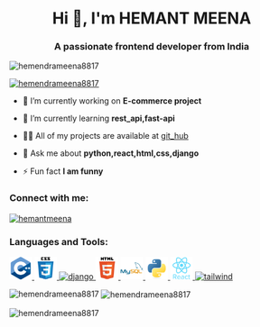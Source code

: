 <h1 align="center">Hi 👋, I'm HEMANT MEENA</h1>
<h3 align="center">A passionate frontend developer from India</h3>

<p align="left"> <img src="https://komarev.com/ghpvc/?username=hemendrameena8817&label=Profile%20views&color=0e75b6&style=flat" alt="hemendrameena8817" /> </p>

<p align="left"> <a href="https://github.com/ryo-ma/github-profile-trophy"><img src="https://github-profile-trophy.vercel.app/?username=hemendrameena8817" alt="hemendrameena8817" /></a> </p>

- 🔭 I’m currently working on **E-commerce project**

- 🌱 I’m currently learning **rest_api,fast-api**

- 👨‍💻 All of my projects are available at [git_hub](git_hub)

- 💬 Ask me about **python,react,html,css,django**

- ⚡ Fun fact **I am funny**

<h3 align="left">Connect with me:</h3>
<p align="left">
<a href="https://instagram.com/hemantmeena" target="blank"><img align="center" src="https://raw.githubusercontent.com/rahuldkjain/github-profile-readme-generator/master/src/images/icons/Social/instagram.svg" alt="hemantmeena" height="30" width="40" /></a>
</p>

<h3 align="left">Languages and Tools:</h3>
<p align="left"> <a href="https://www.w3schools.com/cpp/" target="_blank" rel="noreferrer"> <img src="https://raw.githubusercontent.com/devicons/devicon/master/icons/cplusplus/cplusplus-original.svg" alt="cplusplus" width="40" height="40"/> </a> <a href="https://www.w3schools.com/css/" target="_blank" rel="noreferrer"> <img src="https://raw.githubusercontent.com/devicons/devicon/master/icons/css3/css3-original-wordmark.svg" alt="css3" width="40" height="40"/> </a> <a href="https://www.djangoproject.com/" target="_blank" rel="noreferrer"> <img src="https://cdn.worldvectorlogo.com/logos/django.svg" alt="django" width="40" height="40"/> </a> <a href="https://www.w3.org/html/" target="_blank" rel="noreferrer"> <img src="https://raw.githubusercontent.com/devicons/devicon/master/icons/html5/html5-original-wordmark.svg" alt="html5" width="40" height="40"/> </a> <a href="https://www.mysql.com/" target="_blank" rel="noreferrer"> <img src="https://raw.githubusercontent.com/devicons/devicon/master/icons/mysql/mysql-original-wordmark.svg" alt="mysql" width="40" height="40"/> </a> <a href="https://www.python.org" target="_blank" rel="noreferrer"> <img src="https://raw.githubusercontent.com/devicons/devicon/master/icons/python/python-original.svg" alt="python" width="40" height="40"/> </a> <a href="https://reactjs.org/" target="_blank" rel="noreferrer"> <img src="https://raw.githubusercontent.com/devicons/devicon/master/icons/react/react-original-wordmark.svg" alt="react" width="40" height="40"/> </a> <a href="https://tailwindcss.com/" target="_blank" rel="noreferrer"> <img src="https://www.vectorlogo.zone/logos/tailwindcss/tailwindcss-icon.svg" alt="tailwind" width="40" height="40"/> </a> </p>

<p><img align="left" src="https://github-readme-stats.vercel.app/api/top-langs?username=hemendrameena8817&show_icons=true&locale=en&layout=compact" alt="hemendrameena8817" /></p>

<p>&nbsp;<img align="center" src="https://github-readme-stats.vercel.app/api?username=hemendrameena8817&show_icons=true&locale=en" alt="hemendrameena8817" /></p>

<p><img align="center" src="https://github-readme-streak-stats.herokuapp.com/?user=hemendrameena8817&" alt="hemendrameena8817" /></p>
